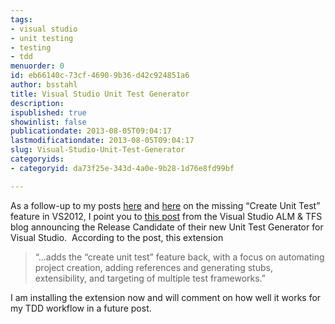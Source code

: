 ```yaml
---
tags:
- visual studio
- unit testing
- testing
- tdd
menuorder: 0
id: eb66140c-73cf-4690-9b36-d42c924851a6
author: bsstahl
title: Visual Studio Unit Test Generator
description: 
ispublished: true
showinlist: false
publicationdate: 2013-08-05T09:04:17
lastmodificationdate: 2013-08-05T09:04:17
slug: Visual-Studio-Unit-Test-Generator
categoryids:
- categoryid: da73f25e-343d-4a0e-9b28-1d76e8fd99bf

---
```


As a follow-up to my posts [here](http://www.cognitiveinheritance.com/post/The-Missing-e2809cCreate-Unit-Teste2809d-feature-in-Visual-Studio-2012.aspx) and [here](http://www.cognitiveinheritance.com/post/Regain-Access-to-the-CreateUnitTests-Command-in-VS2012.aspx) on the missing “Create Unit Test” feature in VS2012, I point you to [this post](http://blogs.msdn.com/b/visualstudioalm/archive/2013/08/03/visual-studio-unit-test-generator-is-feature-complete-v1-release-candidate-lands.aspx) from the Visual Studio ALM & TFS blog announcing the Release Candidate of their new Unit Test Generator for Visual Studio.  According to the post, this extension


> “…adds the “create unit test” feature back, with a focus on automating project creation, adding references and generating stubs, extensibility, and targeting of multiple test frameworks.”


I am installing the extension now and will comment on how well it works for my TDD workflow in a future post.

